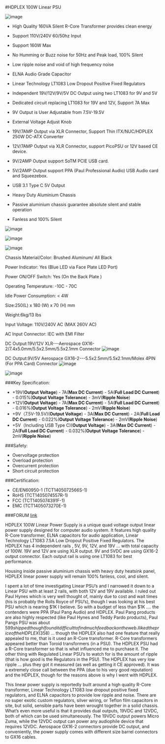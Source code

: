 #HDPLEX 100W Linear PSU

![image](http://www.hd-plex.com/images/product/linearpsu/packagecontent/packagecontent.jpg)

- High Quality 160VA Silent R-Core Transformer provides clean energy 
- Support 110V/240V 60/50hz Input
- Support 160W Max
- No Humming or Buzz noise for 50Hz and Peak load, 100% Silent
- Low ripple noise and void of high frequency noise
- ELNA Audio Grade Capacitor
- Linear Technology LT1083 Low Dropout Positive Fixed Regulators
- Independent 19V/12V/9V/5V DC Output using two LT1083 for 9V and 5V
- Dedicated circuit replacing LT1083 for 19V and 12V, Support 7A Max
- 9V Output is User Adjustable from 7.5V-19.5V
- External Voltage Adjust Knob  

- 19V/7AMP Output via XLR Connector, Support Thin ITX/NUC/HDPLEX 250W DC-ATX Converter 
- 12V/7AMP Output via XLR Connector, support PicoPSU or 12V based CE device.
- 9V/2AMP Output support SoTM PCIE USB card.
- 5V/2AMP Output support PPA (Paul Professional Audio) USB Audio card and Squeezebox.
- USB 3.1 Type C 5V Output

- Heavy Duty Aluminium Chassis
- Passive aluminium chassis guarantee absolute silent and stable operation
- Fanless and 100% Silent

![image](http://www.hd-plex.com/images/product/linearpsu/gallery/elnaaudiocapactors2.jpg)

![image](http://www.hd-plex.com/images/product/linearpsu/gallery/Rcoretransformer.jpg)

![image](http://www.hd-plex.com/images/product/linearpsu/gallery/elnaaudiocapactors1.jpg)


Chassis Material/Color: Brushed Aluminum/ All Black

Power Indicator: Yes (Blue LED via Face Plate LED Port)

Power ON/OFF Switch: Yes (On the Back Plate )

Operating Temperature: -10C - 70C

Idle Power Consumption: < 4W

Size:250(L) x 180 (W) x 70 (H) mm

Weight:6kg/13 lbs

Input Voltage: 110V/240V AC (MAX 260V AC)

AC Input Connector: IEC with EMI Filter

DC Output:19V/12V XLR---Aerospace GX16-2/7.4x5.0mm/5.5x2.5mm/5.5x2.1mm Connector
![image](http://www.hd-plex.com/images/product/linearpsu/gallery/XLR.jpg)

DC Output:9V/5V Aerospace GX16-2---5.5x2.5mm/5.5x2.1mm/Molex 4PIN (For PPA Card) Connector
![image](http://www.hd-plex.com/images/product/linearpsu/gallery/GX16.jpg)

![image](http://www.hd-plex.com/images/product/linearpsu/compatibility/100W.LPSU.Back.jpg)

###Key Specification:

- +19V(**Output Voltage**) - 7A(**Max DC Current**) - 5A(**Full Load DC Current**) - 0.015%(**Output Voltage Tolerance**) - 3mV(**Ripple Noise**)
- +12V(**Output Voltage**) - 7A(**Max DC Current**) - 5A(**Full Load DC Current**) - 0.016%(**Output Voltage Tolerance**) - 2mV(**Ripple Noise**)
- +9V（7.5V-19.5V)(**Output Voltage**) - 3A(**Max DC Current**) - 2A(**Full Load DC Current**) - 0.022%(**Output Voltage Tolerance**) - 2mV(**Ripple Noise**)
- +5V（Including USB Type C)(**Output Voltage**) - 3A(**Max DC Current**) - 2A(**Full Load DC Current**) - 0.032%(**Output Voltage Tolerance**) - 2mV(**Ripple Noise**)

###Safety:

- Overvoltage protection
- Overload protection
- Overcurrent protection
- Short circuit protection

###Certification: 

- CE/EN60950-1 (TCT1405072566S-1)
- RoHS (TCT1405074557R-1)
- FCC (TCT1405074391F-1)
- EMC (TCT1405073270E-1)

###FORUM [link](http://www.hd-plex.com/forum/forumdisplay.php?f=1)

HDPLEX 100W Linear Power Supply is a unique quad voltage output linear power supply designed for computer audio system. It features high quality R-Core transformer, ELNA capacitors for audio application, Linear Technology LT1083 7.5A Low Dropout Positive Fixed Regulators.
The HDPLEX has 4 independent rails , 5V, 9V, 12V, and 19V … with total capacity of 100W. 19V and 12V are using XLR output. 9V and 5VDC are using GX16-2 output connector. Each output rail is using one LT1083 for best performance.

Housing inside passive aluminium chassis with heavy duty heatsink panel, HDPLEX linear power supply will remain 100% fanless, cool, and silent.

I spent a lot of time investigating Linear PSU’s and I narrowed it down to a Linear PSU with at least 2 rails, with both 12V and 19V available.
I ruled out Paul Hynes which is very well thought of, mainly due to cost and wait times (his is probably the Rolls Royce of PSU’s), though I was looking at his best PSU which is nearing $1K I believe.
So with a budget of less than $1K …. the contenders were PPA (Paul Pang Audio) and HDPLEX.
Paul Pang products are also highly respected (like Paul Hynes and Teddy Pardo products), Paul Pangs PSU was about $599 shipped though I found it difficult to find much feedback on the web.
I liked the price of the HDPLEX ($358) … though the HDPLEX also had one feature that really appealed to me, that is it used an R-Core transformer.
R-Core transformers appeared better than Toroid transformers (in a PSU).
The HDPLEX PSU had a R-Core transformer so that is what influenced me to purchase it.
The other thing with Regulated Linear PSU’s to watch for is the amount of ripple (that is how good is the Regulators in the PSU).
The HDPLEX has very low ripple … plus they got it measured (as well as getting it CE approved).
It was a extremely close call between the PPA (due to his very good reputation) and the HDPLEX, though for the reasons above is why I went with HDPLEX.

This linear power supply is reportedly built around a high quality R-Core transformer, Linear Technology LT1083 low dropout positive fixed regulators, and ELNA capacitors to provide low ripple and noise. There are no super exotic custom regulators, silver wiring, or Teflon film capacitors in site, but solid, sensible parts have been wrought together in a solid chassis. What’s even more useful is that it provides dual outputs, 19VDC and 12VDC, both of which can be used simultaneously. The 19VDC output powers Micro Zuma, while the 12VDC output can power any audiophile device that requires 12VDC. Aerospace GX16-2 connectors provide DC output, and conveniently, the power supply comes with different size barrel connectors to GX16 cables.